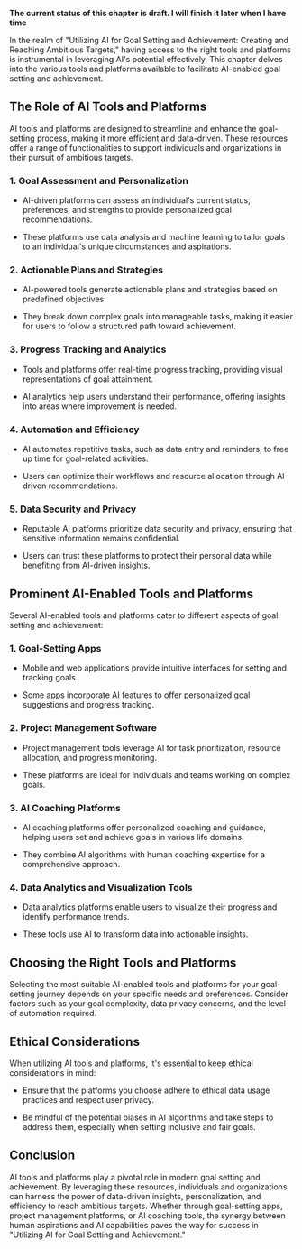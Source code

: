 **The current status of this chapter is draft. I will finish it later when I have time**

In the realm of "Utilizing AI for Goal Setting and Achievement: Creating and Reaching Ambitious Targets," having access to the right tools and platforms is instrumental in leveraging AI's potential effectively. This chapter delves into the various tools and platforms available to facilitate AI-enabled goal setting and achievement.

The Role of AI Tools and Platforms
----------------------------------

AI tools and platforms are designed to streamline and enhance the goal-setting process, making it more efficient and data-driven. These resources offer a range of functionalities to support individuals and organizations in their pursuit of ambitious targets.

### **1. Goal Assessment and Personalization**

* AI-driven platforms can assess an individual's current status, preferences, and strengths to provide personalized goal recommendations.

* These platforms use data analysis and machine learning to tailor goals to an individual's unique circumstances and aspirations.

### **2. Actionable Plans and Strategies**

* AI-powered tools generate actionable plans and strategies based on predefined objectives.

* They break down complex goals into manageable tasks, making it easier for users to follow a structured path toward achievement.

### **3. Progress Tracking and Analytics**

* Tools and platforms offer real-time progress tracking, providing visual representations of goal attainment.

* AI analytics help users understand their performance, offering insights into areas where improvement is needed.

### **4. Automation and Efficiency**

* AI automates repetitive tasks, such as data entry and reminders, to free up time for goal-related activities.

* Users can optimize their workflows and resource allocation through AI-driven recommendations.

### **5. Data Security and Privacy**

* Reputable AI platforms prioritize data security and privacy, ensuring that sensitive information remains confidential.

* Users can trust these platforms to protect their personal data while benefiting from AI-driven insights.

Prominent AI-Enabled Tools and Platforms
----------------------------------------

Several AI-enabled tools and platforms cater to different aspects of goal setting and achievement:

### **1. Goal-Setting Apps**

* Mobile and web applications provide intuitive interfaces for setting and tracking goals.

* Some apps incorporate AI features to offer personalized goal suggestions and progress tracking.

### **2. Project Management Software**

* Project management tools leverage AI for task prioritization, resource allocation, and progress monitoring.

* These platforms are ideal for individuals and teams working on complex goals.

### **3. AI Coaching Platforms**

* AI coaching platforms offer personalized coaching and guidance, helping users set and achieve goals in various life domains.

* They combine AI algorithms with human coaching expertise for a comprehensive approach.

### **4. Data Analytics and Visualization Tools**

* Data analytics platforms enable users to visualize their progress and identify performance trends.

* These tools use AI to transform data into actionable insights.

Choosing the Right Tools and Platforms
--------------------------------------

Selecting the most suitable AI-enabled tools and platforms for your goal-setting journey depends on your specific needs and preferences. Consider factors such as your goal complexity, data privacy concerns, and the level of automation required.

Ethical Considerations
----------------------

When utilizing AI tools and platforms, it's essential to keep ethical considerations in mind:

* Ensure that the platforms you choose adhere to ethical data usage practices and respect user privacy.

* Be mindful of the potential biases in AI algorithms and take steps to address them, especially when setting inclusive and fair goals.

Conclusion
----------

AI tools and platforms play a pivotal role in modern goal setting and achievement. By leveraging these resources, individuals and organizations can harness the power of data-driven insights, personalization, and efficiency to reach ambitious targets. Whether through goal-setting apps, project management platforms, or AI coaching tools, the synergy between human aspirations and AI capabilities paves the way for success in "Utilizing AI for Goal Setting and Achievement."
